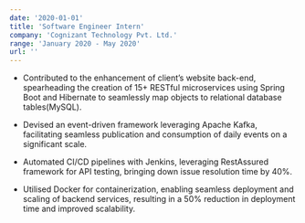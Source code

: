 ```yaml
---
date: '2020-01-01'
title: 'Software Engineer Intern'
company: 'Cognizant Technology Pvt. Ltd.'
range: 'January 2020 - May 2020'
url: ''
---
```


- Contributed to the enhancement of client’s website back-end, spearheading the creation of 15+ RESTful microservices using Spring Boot and Hibernate to seamlessly map objects to relational database tables(MySQL).

- Devised an event-driven framework leveraging Apache Kafka, facilitating seamless publication and consumption of daily events on a significant scale.

- Automated CI/CD pipelines with Jenkins, leveraging RestAssured framework for API testing, bringing down issue resolution time by 40%.

- Utilised Docker for containerization, enabling seamless deployment and scaling of backend services, resulting in a 50% reduction in deployment time and improved scalability.


